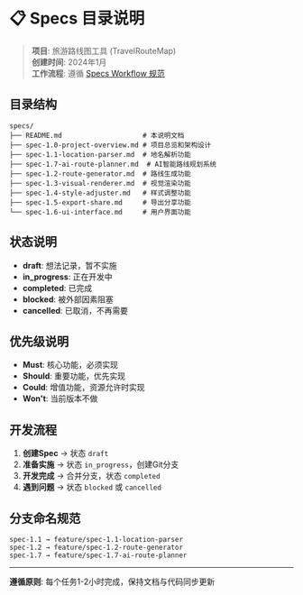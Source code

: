 # 📋 Specs 目录说明

> **项目**: 旅游路线图工具 (TravelRouteMap)  
> **创建时间**: 2024年1月  
> **工作流程**: 遵循 [Specs Workflow 规范](../.trae/rules/specs_workflow.md)

## 目录结构

```
specs/
├── README.md                    # 本说明文档
├── spec-1.0-project-overview.md # 项目总览和架构设计
├── spec-1.1-location-parser.md  # 地名解析功能
├── spec-1.7-ai-route-planner.md  # AI智能路线规划系统
├── spec-1.2-route-generator.md  # 路线生成功能  
├── spec-1.3-visual-renderer.md  # 视觉渲染功能
├── spec-1.4-style-adjuster.md   # 样式调整功能
├── spec-1.5-export-share.md     # 导出分享功能
└── spec-1.6-ui-interface.md     # 用户界面功能
```

## 状态说明

- **draft**: 想法记录，暂不实施
- **in_progress**: 正在开发中
- **completed**: 已完成
- **blocked**: 被外部因素阻塞
- **cancelled**: 已取消，不再需要

## 优先级说明

- **Must**: 核心功能，必须实现
- **Should**: 重要功能，优先实现
- **Could**: 增值功能，资源允许时实现
- **Won't**: 当前版本不做

## 开发流程

1. **创建Spec** → 状态 `draft`
2. **准备实施** → 状态 `in_progress`，创建Git分支
3. **开发完成** → 合并分支，状态 `completed`
4. **遇到问题** → 状态 `blocked` 或 `cancelled`

## 分支命名规范

```
spec-1.1 → feature/spec-1.1-location-parser
spec-1.2 → feature/spec-1.2-route-generator
spec-1.7 → feature/spec-1.7-ai-route-planner
```

---

**遵循原则**: 每个任务1-2小时完成，保持文档与代码同步更新